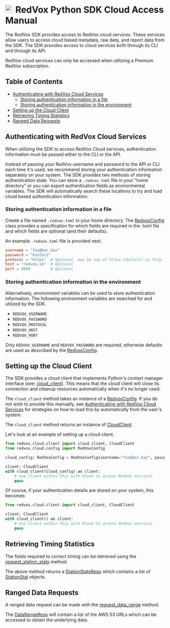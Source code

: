 # <img src="../img/redvox_logo.png" height="25"> **RedVox Python SDK Cloud Access Manual**

The RedVox SDK provides access to RedVox cloud services. These services allow users to access cloud based metadata, raw data, and report data from the SDK. The SDK provides access to cloud services both through its CLI and through its API.

RedVox cloud services can only be accessed when utilizing a Premium RedVox subscription.

## Table of Contents

<!-- toc -->

- [Authenticating with RedVox Cloud Services](#authenticating-with-redvox-cloud-services)
  * [Storing authentication information in a file](#storing-authentication-information-in-a-file)
  * [Storing authentication information in the environment](#storing-authentication-information-in-the-environment)
- [Setting up the Cloud Client](#setting-up-the-cloud-client)
- [Retrieving Timing Statistics](#retrieving-timing-statistics)
- [Ranged Data Requests](#ranged-data-requests)

<!-- tocstop -->

## Authenticating with RedVox Cloud Services

When utilizing the SDK to access RedVox Cloud services, authentication information must be passed either to the CLI or the API. 

Instead of passing your RedVox username and password to the API or CLI each time it's used, we recommend storing your authentication information separately on your system. The SDK provides two methods of storing authentication state. You can store a `.redvox.toml` file in your "home directory" or you can export authentication fields as environmental variables. The SDK will automatically search these locations to try and load cloud based authentication information.

### Storing authentication information in a file

Create a file named `.redvox.toml` in your home directory. The [RedvoxConfig](https://redvoxinc.github.io/redvox-sdk/api_docs/redvox/cloud/config.html#redvox.cloud.config.RedVoxConfig) class provides a specification for which fields are required in the .toml file and which fields are optional (and their defaults).

An example `.redvox.toml` file is provided next.

```toml
username = "foo@bar.baz"
password = "hunter2"
protocol = "https"  # Optional, may be one of https (default) or http.
host = "redvox.io"  # Optional
port = 8080         # Optional
```

### Storing authentication information in the environment

Alternatively, environment variables can be used to store authentication information. The following environment variables are searched for and utilized by the SDK.

* `REDVOX_USERNAME`
* `REDVOX_PASSWORD`
* `REDVOX_PROTOCOL`
* `REDVOX_HOST`
* `REDVOX_PORT`

Only `REDVOX_USERNAME` and `REDVOX_PASSWORD` are required, otherwise defaults are used as described by the [RedvoxConfig](https://redvoxinc.github.io/redvox-sdk/api_docs/redvox/cloud/config.html#redvox.cloud.config.RedVoxConfig).

## Setting up the Cloud Client

The SDK provides a cloud client that implements Python's context manager interface (see: [cloud_client](https://redvoxinc.github.io/redvox-sdk/api_docs/redvox/cloud/client.html#redvox.cloud.client.cloud_client)). This means that the cloud client will close its connection and cleanup resources automatically when it's no longer used.

The `cloud_client` method takes an instance of a [RedvoxConfig](https://redvoxinc.github.io/redvox-sdk/api_docs/redvox/cloud/config.html#redvox.cloud.config.RedVoxConfig). If you do not wish to provide this manually, see [Authenticating with RedVox Cloud Services](#authenticating-with-redvox-cloud-services) for strategies on how to load this by automatically from the user's system.

The `cloud_client` method returns an instance of [CloudClient](https://redvoxinc.github.io/redvox-sdk/api_docs/redvox/cloud/client.html#redvox.cloud.client.CloudClient). 

Let's look at an example of setting up a cloud client.

```python
from redvox.cloud.client import cloud_client, CloudClient
from redvox.cloud.config import RedVoxConfig

cloud_config: RedVoxConfig = RedVoxConfig(username="foo@bar.baz", password="hunter2")

client: CloudClient
with cloud_client(cloud_config) as client:
    # Use client within this with block to access RedVox services
    pass
```

Of course, if your authentication details are stored on your system, this becomes:

```python
from redvox.cloud.client import cloud_client, CloudClient

client: CloudClient
with cloud_client() as client:
    # Use client within this with block to access RedVox services
    pass
```

## Retrieving Timing Statistics

The fields required to correct timing can be retrieved using the [request_station_stats](https://redvoxinc.github.io/redvox-sdk/api_docs/redvox/cloud/client.html#redvox.cloud.client.CloudClient.request_station_stats) method.

The above method returns a [StationStatsResp](https://redvoxinc.github.io/redvox-sdk/api_docs/redvox/cloud/station_stats.html#redvox.cloud.station_stats.StationStatResp) which contains a list of [StationStat](https://redvoxinc.github.io/redvox-sdk/api_docs/redvox/common/file_statistics.html#redvox.common.file_statistics.StationStat) objects.

## Ranged Data Requests

A ranged data request can be made with the [request_data_range](https://redvoxinc.github.io/redvox-sdk/api_docs/redvox/cloud/client.html#redvox.cloud.client.CloudClient.request_data_range) method.

The [DataRangeResp](https://redvoxinc.github.io/redvox-sdk/api_docs/redvox/cloud/data_api.html#redvox.cloud.data_api.DataRangeResp) will contain a list of the AWS S3 URLs which can be accessed to obtain the underlying data.
